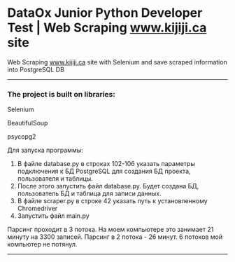 # DataOx Junior Python Developer Test | Web Scraping www.kijiji.ca site #
Web Scraping www.kijiji.ca site with Selenium and save scraped information into PostgreSQL DB
***
### The project is built on libraries: ###
Selenium

BeautifulSoup

psycopg2


Для запуска программы:
1. В файле database.py в строках 102-106 указать параметры подключения к БД PostgreSQL для создания БД проекта, пользователя и таблицы.
2. После этого запустить файл database.py. Будет создана БД, пользователь БД и таблица для записи данных.
3. В файле scraper.py в строке 42 указать путь к установленному Chromedriver
4. Запустить файл main.py

Парсинг проходит в 3 потока. На моем компьютере это занимает 21 минуту на 3300 записей. Парсинг в 2 потока - 26 минут. 6 потоков мой компьютер не потянул.
***
